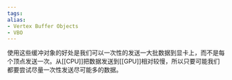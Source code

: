 ```yaml
---
tags: 
alias:
- Vertex Buffer Objects
- VBO
---
```


使用这些缓冲对象的好处是我们可以一次性的发送一大批数据到显卡上，而不是每个顶点发送一次。从[[CPU]]把数据发送到[[GPU]]相对较慢，所以只要可能我们都要尝试尽量一次性发送尽可能多的数据。


